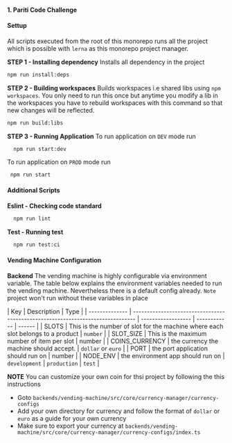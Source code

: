 #### 1. Pariti Code Challenge

#### Settup

All scripts executed from the root of this monorepo runs all the project which is possible with `lerna` as this monorepo project manager.

**STEP 1 - Installing dependency**
Installs all dependency in the project

```bash
npm run install:deps
```

**STEP 2 - Building workspaces**
Builds workspaces i.e shared libs using `npm workspaces`. You only need to run this once but anytime you modify a lib in the workspaces you have to rebuild workspaces with this command so that new changes will be reflected.

```bash
npm run build:libs
```

**STEP 3 - Running Application**
To run application on `DEV` mode run

```bash
  npm run start:dev
```

To run application on `PROD` mode run

```
 npm run start
```

#### Additional Scripts

**Eslint - Checking code standard**

```bash
  npm run lint
```

**Test - Running test**

```bash
  npm run test:ci
```

#### Vending Machine Configuration

**Backend**
The vending machine is highly configurable via environment variable. The table below explains the environment variables needed to run the vending machine. Nevertheless there is a default config already. `Note` project won't run without these variables in place

| Key            | Description                                                                     | Type               |
| -------------- | ------------------------------------------------------------------------------- | ------------------ | ------------ | ------ |
| SLOTS          | This is the number of slot for the machine where each slot belongs to a product | `number`           |
| SLOT_SIZE      | This is the maximum number of item per slot                                     | number             |
| COINS_CURRENCY | the currency the machine should accept.                                         | `dollar` or `euro` |
| PORT           | the port application should run on                                              | number             |
| NODE_ENV       | the environment app should run on                                               | `development`      | `production` | `test` |

**NOTE**
You can customize your own coin for thsi project by following the this instructions

- Goto `backends/vending-machine/src/core/currency-manager/currency-configs`
- Add your own directory for currency and follow the format of `dollar` or `euro` as a guide for your own currency
- Make sure to export your currency at `backends/vending-machine/src/core/currency-manager/currency-configs/index.ts`
